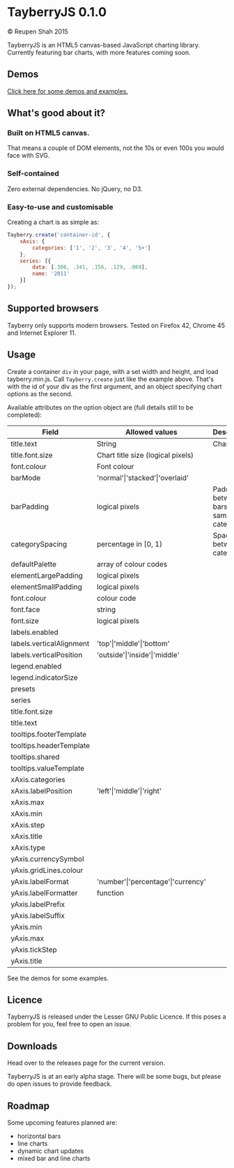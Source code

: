 # TayberryJS 0.1.0

&copy; Reupen Shah 2015

TayberryJS is an HTML5 canvas-based JavaScript charting library. Currently featuring bar charts, with more features coming soon.

## Demos
[Click here for some demos and examples.](https://reupen.github.io/tayberry)

## What's good about it?

### Built on HTML5 canvas. 

That means a couple of DOM elements, not the 10s or even 100s you would face with SVG.

### Self-contained

Zero external dependencies. No jQuery, no D3.

### Easy-to-use and customisable

Creating a chart is as simple as:

```javascript
Tayberry.create('container-id', {
    xAxis: {
        categories: ['1', '2', '3', '4', '5+']
    },
    series: [{
        data: [.306, .341, .156, .129, .069],
        name: '2011'
    }]
});
```

## Supported browsers

Tayberry only supports modern browsers. Tested on Firefox 42, Chrome 45 and Internet Explorer 11.

## Usage

Create a container `div` in your page, with a set width and height, and load tayberry.min.js. Call `Tayberry.create`
just like the example above. That's with the id of your div as the first argument, and an object specifying chart options as the second.

Available attributes on the option object are (full details still to be completed):

| Field           | Allowed values | Description |
| ---------------------- | ------------- |------------- |
| title.text             | String | Chart title  |
| title.font.size        | Chart title size (logical pixels)                           |
| font.colour           | Font colour                           |
| barMode                       | 'normal'\|'stacked'\|'overlaid'                |
| barPadding                    | logical pixels          | Padding between bars in the same category |
| categorySpacing               | percentage in [0, 1)                | Spacing between categories |
| defaultPalette                | array of colour codes |
| elementLargePadding           | logical pixels |
| elementSmallPadding           | logical pixels |
| font.colour                   | colour code   |
| font.face                     | string |
| font.size                     | logical pixels |
| labels.enabled                |                 |
| labels.verticalAlignment      | 'top'\|'middle'\|'bottom'                |
| labels.verticalPosition       | 'outside'\|'inside'\|'middle' |
| legend.enabled                |                 |
| legend.indicatorSize          |                 |
| presets                       |                 |
| series                        |                 |
| title.font.size               |                 |
| title.text                    |                 |
| tooltips.footerTemplate       |                 |
| tooltips.headerTemplate       |                 |
| tooltips.shared               |                 |
| tooltips.valueTemplate        |                 |
| xAxis.categories              |                 |
| xAxis.labelPosition           | 'left'\|'middle'\|'right' |
| xAxis.max                     |                 |
| xAxis.min                     |                 |
| xAxis.step                    |                 |
| xAxis.title                   |                 |
| xAxis.type                    |                 |
| yAxis.currencySymbol          |                 |
| yAxis.gridLines.colour        |                 |
| yAxis.labelFormat             | 'number'\|'percentage'\|'currency'                |
| yAxis.labelFormatter          | function          |
| yAxis.labelPrefix             |                |
| yAxis.labelSuffix             |                 |
| yAxis.min                     |                 |
| yAxis.max                     |                 |
| yAxis.tickStep                |                 |
| yAxis.title                   |                 |

See the demos for some examples.

## Licence

TayberryJS is released under the Lesser GNU Public Licence. If this poses a problem for you, feel free to open an issue.

## Downloads

Head over to the releases page for the current version.

TayberryJS is at an early alpha stage. There will be some bugs, but please do open issues to provide feedback.

## Roadmap

Some upcoming features planned are:
* horizontal bars
* line charts
* dynamic chart updates
* mixed bar and line charts
